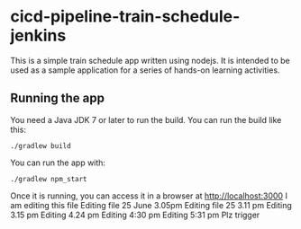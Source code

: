 # cicd-pipeline-train-schedule-jenkins

This is a simple train schedule app written using nodejs. It is intended to be used as a sample application for a series of hands-on learning activities.

## Running the app

You need a Java JDK 7 or later to run the build. You can run the build like this:

    ./gradlew build

You can run the app with:

    ./gradlew npm_start

Once it is running, you can access it in a browser at [http://localhost:3000](http://localhost:3000)
I am editing this file
Editing file 25 June 3.05pm 
Editing file 25 3.11 pm
Editing 3.15 pm
Editing 4.24 pm
Editing 4:30 pm
Editing 5:31 pm
Plz trigger
